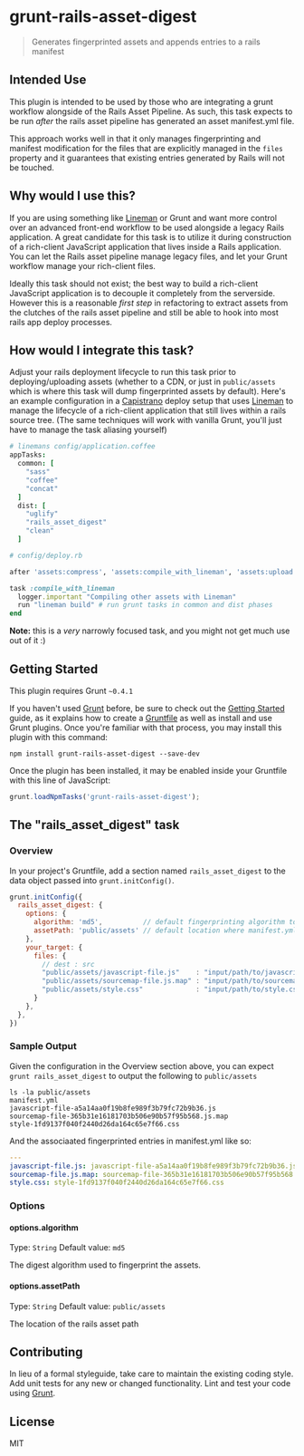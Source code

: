 # grunt-rails-asset-digest

> Generates fingerprinted assets and appends entries to a rails manifest

## Intended Use

This plugin is intended to be used by those who are integrating a grunt workflow alongside of the Rails Asset Pipeline. As such, this task expects to be run _after_ the rails asset pipeline has generated an asset manifest.yml file.

This approach works well in that it only manages fingerprinting and manifest modification for the files that are explicitly managed in the `files` property and it guarantees that existing entries generated by Rails will not be touched.

## Why would I use this?

If you are using something like [Lineman](http://www.linemanjs.com) or Grunt and want more control over an advanced front-end workflow to be used alongside a legacy Rails application. A great candidate for this task is to utilize it during construction of a rich-client JavaScript application that lives inside a Rails application. You can let the Rails asset pipeline manage legacy files, and let your Grunt workflow manage your rich-client files.

Ideally this task should not exist; the best way to build a rich-client JavaScript application is to decouple it completely from the serverside. However this is a reasonable _first step_ in refactoring to extract assets from the clutches of the rails asset pipeline and still be able to hook into most rails app deploy processes.

## How would I integrate this task?

Adjust your rails deployment lifecycle to run this task prior to deploying/uploading assets (whether to a CDN, or just in `public/assets` which is where this task will dump fingerprinted assets by default). Here's an example configuration in a [Capistrano](https://github.com/capistrano/capistrano) deploy setup that uses [Lineman](http://www.linemanjs.com) to manage the lifecycle of a rich-client application that still lives within a rails source tree. (The same techniques will work with vanilla Grunt, you'll just have to manage the task aliasing yourself)

```coffeescript
# linemans config/application.coffee
appTasks:
  common: [
    "sass"
    "coffee"
    "concat"
  ]
  dist: [
    "uglify"
    "rails_asset_digest"
    "clean"
  ]
```

```ruby
# config/deploy.rb

after 'assets:compress', 'assets:compile_with_lineman', 'assets:upload'

task :compile_with_lineman
  logger.important "Compiling other assets with Lineman"
  run "lineman build" # run grunt tasks in common and dist phases
end
```

**Note:** this is a _very_ narrowly focused task, and you might not get much use out of it :)

## Getting Started
This plugin requires Grunt `~0.4.1`

If you haven't used [Grunt](http://gruntjs.com/) before, be sure to check out the [Getting Started](http://gruntjs.com/getting-started) guide, as it explains how to create a [Gruntfile](http://gruntjs.com/sample-gruntfile) as well as install and use Grunt plugins. Once you're familiar with that process, you may install this plugin with this command:

```shell
npm install grunt-rails-asset-digest --save-dev
```

Once the plugin has been installed, it may be enabled inside your Gruntfile with this line of JavaScript:

```js
grunt.loadNpmTasks('grunt-rails-asset-digest');
```

## The "rails_asset_digest" task

### Overview
In your project's Gruntfile, add a section named `rails_asset_digest` to the data object passed into `grunt.initConfig()`.

```js
grunt.initConfig({
  rails_asset_digest: {
    options: {
      algorithm: 'md5',          // default fingerprinting algorithm to use
      assetPath: 'public/assets' // default location where manifest.yml lives
    },
    your_target: {
      files: {
        // dest : src
        "public/assets/javascript-file.js"    : "input/path/to/javascript-file.js",
        "public/assets/sourcemap-file.js.map" : "input/path/to/sourcemap-file.js.map",
        "public/assets/style.css"             : "input/path/to/style.css"
      }
    },
  },
})
```

### Sample Output

Given the configuration in the Overview section above, you can expect `grunt rails_asset_digest` to output the following to `public/assets`

```shell
ls -la public/assets
manifest.yml
javascript-file-a5a14aa0f19b8fe989f3b79fc72b9b36.js
sourcemap-file-365b31e16181703b506e90b57f95b568.js.map
style-1fd9137f040f2440d26da164c65e7f66.css
```

And the associaated fingerprinted entries in manifest.yml like so:

```yaml
---
javascript-file.js: javascript-file-a5a14aa0f19b8fe989f3b79fc72b9b36.js
sourcemap-file.js.map: sourcemap-file-365b31e16181703b506e90b57f95b568.js.map
style.css: style-1fd9137f040f2440d26da164c65e7f66.css
```

### Options

#### options.algorithm
Type: `String`
Default value: `md5`

The digest algorithm used to fingerprint the assets.

#### options.assetPath
Type: `String`
Default value: `public/assets`

The location of the rails asset path

## Contributing
In lieu of a formal styleguide, take care to maintain the existing coding style. Add unit tests for any new or changed functionality. Lint and test your code using [Grunt](http://gruntjs.com/).

## License

MIT
